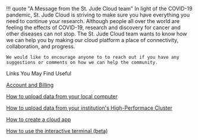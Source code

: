 !!! quote "A Message from the St. Jude Cloud team"
    In light of the COVID-19 pandemic, St. Jude Cloud is striving to make sure you have everything you need to continue your research. Although people all over the world are feeling the effects of COVID-19, research and discovery for cancer and other diseases can not stop. The St. Jude Cloud team wants to know how we can help you by making our cloud platform a place of connectivity, collaboration, and progress. 


    We would like to encourage anyone to to reach out if you have any suggestions or comments on how we can help the community. 



Links You May Find Useful

[Account and Billing](../../account-and-billing)

[How to upload data from your local computer](../../guides/data/command-line/#uploading-data)

[How to upload data from your institution's High-Performace Cluster](../../guides/data/uploading-data-from-st-jude-hpc-to-dnanexus)

[How to create a cloud app](../../guides/data/creating-a-cloud-app/)

[How to use the interactive terminal (beta)]()